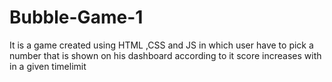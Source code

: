# Bubble-Game-1
It is a game created using HTML ,CSS and JS in which user have to pick a number that is shown on his dashboard according to it score increases with in a given timelimit
